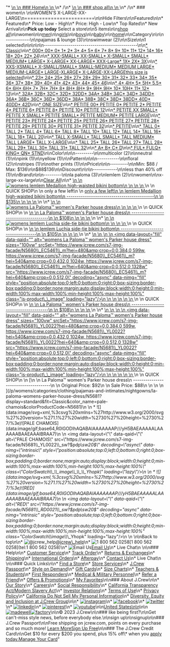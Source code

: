 "*   [\n    \n    ### Home\n    \n    ](/)\n*   /\n*   [\n    \n    ### shop all\n    \n    ](/all)\n*   /\n*   ### women\n    \n\nWOMEN'S X-LARGE-XX-LARGE\n========================\n\nHide Filters\n\nFeatured\n\n*   Featured\n*   Price: Low - High\n*   Price: High - Low\n*   Top Rated\n*   New Arrival\n\n**Pick up today** Select a store\n\n5 items\n\n[shop all](/all/?crawl=no)\n\nwomen\n\n[men](/all/mens?crawl=no)\n\n[girls](/all/girls?crawl=no)\n\n[boys](/all/boys?crawl=no)\n\n[baby](/all/baby?crawl=no)\n\n[home](/all/home?crawl=no)\n\nCategory\n\n\n------------\n\n[](/all/womens?sub-categories=womens-shopall-pajamasAndLounge&crawl=no&size=X-LARGE-XX-LARGE)pajamas & lounge (3)\n\n[](/all/womens?sub-categories=womens-shopall-swimwear&crawl=no&size=X-LARGE-XX-LARGE)swimwear (2)\n\nSize\n\n1 selected[](/all/womens?crawl=no)\n\n\n\n\n----------------------------------------------\n\n[*   Classic](/all/womens?crawl=no&fit=Classic&size=X-LARGE-XX-LARGE)\n\n[*   000](/all/womens?crawl=no&size=000,X-LARGE-XX-LARGE)[*   00](/all/womens?crawl=no&size=00,X-LARGE-XX-LARGE)[*   0](/all/womens?crawl=no&size=0,X-LARGE-XX-LARGE)[*   1](/all/womens?crawl=no&size=1,X-LARGE-XX-LARGE)[*   2](/all/womens?crawl=no&size=2,X-LARGE-XX-LARGE)[*   3](/all/womens?crawl=no&size=3,X-LARGE-XX-LARGE)[*   4](/all/womens?crawl=no&size=4,X-LARGE-XX-LARGE)[*   5](/all/womens?crawl=no&size=5,X-LARGE-XX-LARGE)[*   6](/all/womens?crawl=no&size=6,X-LARGE-XX-LARGE)[*   7](/all/womens?crawl=no&size=7,X-LARGE-XX-LARGE)[*   8](/all/womens?crawl=no&size=8,X-LARGE-XX-LARGE)[*   9](/all/womens?crawl=no&size=9,X-LARGE-XX-LARGE)[*   10](/all/womens?crawl=no&size=10,X-LARGE-XX-LARGE)[*   11](/all/womens?crawl=no&size=11,X-LARGE-XX-LARGE)[*   12](/all/womens?crawl=no&size=12,X-LARGE-XX-LARGE)[*   14](/all/womens?crawl=no&size=14,X-LARGE-XX-LARGE)[*   16](/all/womens?crawl=no&size=16,X-LARGE-XX-LARGE)[*   18](/all/womens?crawl=no&size=18,X-LARGE-XX-LARGE)[*   20](/all/womens?crawl=no&size=20,X-LARGE-XX-LARGE)[*   22](/all/womens?crawl=no&size=22,X-LARGE-XX-LARGE)[*   24](/all/womens?crawl=no&size=24,X-LARGE-XX-LARGE)\n\n[*   XXX-SMALL](/all/womens?crawl=no&size=X-LARGE-XX-LARGE,XXX-SMALL)[*   XX-SMALL](/all/womens?crawl=no&size=X-LARGE-XX-LARGE,XX-SMALL)[*   X-SMALL](/all/womens?crawl=no&size=X-LARGE-XX-LARGE,X-SMALL)[*   SMALL](/all/womens?crawl=no&size=SMALL,X-LARGE-XX-LARGE)[*   MEDIUM](/all/womens?crawl=no&size=MEDIUM,X-LARGE-XX-LARGE)[*   LARGE](/all/womens?crawl=no&size=LARGE,X-LARGE-XX-LARGE)[*   X-LARGE](/all/womens?crawl=no&size=X-LARGE,X-LARGE-XX-LARGE)[*   XX-LARGE](/all/womens?crawl=no&size=X-LARGE-XX-LARGE,XX-LARGE)[*   XXX-Large](/all/womens?crawl=no&size=X-LARGE-XX-LARGE,XXXL)[*   1X](/all/womens?crawl=no&size=1X,X-LARGE-XX-LARGE)[*   2X](/all/womens?crawl=no&size=2X,X-LARGE-XX-LARGE)[*   3X](/all/womens?crawl=no&size=3X,X-LARGE-XX-LARGE)\n\n[*   XXS-XSMALL](/all/womens?crawl=no&size=X-LARGE-XX-LARGE,XXS-XSMALL)[*   X-SMALL/SMALL](/all/womens?crawl=no&size=X-LARGE-XX-LARGE,X-SMALL%2FSMALL)[*   SMALL-MEDIUM](/all/womens?crawl=no&size=SMALL-MEDIUM,X-LARGE-XX-LARGE)[*   MEDIUM LARGE](/all/womens?crawl=no&size=MEDIUM%20LARGE,X-LARGE-XX-LARGE)[*   MEDIUM-LARGE](/all/womens?crawl=no&size=MEDIUM-LARGE,X-LARGE-XX-LARGE)[*   LARGE-XLARGE](/all/womens?crawl=no&size=LARGE-XLARGE,X-LARGE-XX-LARGE)[*   X-LARGE-XX-LARGEthis size is selected](/all/womens?crawl=no)\n\n[*   23](/all/womens?crawl=no&size=23,X-LARGE-XX-LARGE)[*   24](/all/womens?crawl=no&size=24G,X-LARGE-XX-LARGE)[*   25](/all/womens?crawl=no&size=25,X-LARGE-XX-LARGE)[*   26](/all/womens?crawl=no&size=26,X-LARGE-XX-LARGE)[*   27](/all/womens?crawl=no&size=27,X-LARGE-XX-LARGE)[*   28](/all/womens?crawl=no&size=28,X-LARGE-XX-LARGE)[*   29](/all/womens?crawl=no&size=29,X-LARGE-XX-LARGE)[*   30](/all/womens?crawl=no&size=30,X-LARGE-XX-LARGE)[*   31](/all/womens?crawl=no&size=31,X-LARGE-XX-LARGE)[*   32](/all/womens?crawl=no&size=32,X-LARGE-XX-LARGE)[*   33](/all/womens?crawl=no&size=33,X-LARGE-XX-LARGE)[*   34](/all/womens?crawl=no&size=34,X-LARGE-XX-LARGE)[*   35](/all/womens?crawl=no&size=35,X-LARGE-XX-LARGE)[*   36](/all/womens?crawl=no&size=36,X-LARGE-XX-LARGE)[*   37](/all/womens?crawl=no&size=37,X-LARGE-XX-LARGE)[*   38](/all/womens?crawl=no&size=38,X-LARGE-XX-LARGE)[*   39](/all/womens?crawl=no&size=39,X-LARGE-XX-LARGE)[*   40](/all/womens?crawl=no&size=40,X-LARGE-XX-LARGE)[*   41](/all/womens?crawl=no&size=41,X-LARGE-XX-LARGE)[*   42](/all/womens?crawl=no&size=42,X-LARGE-XX-LARGE)[*   43](/all/womens?crawl=no&size=43,X-LARGE-XX-LARGE)[*   44](/all/womens?crawl=no&size=44,X-LARGE-XX-LARGE)[*   45](/all/womens?crawl=no&size=45,X-LARGE-XX-LARGE)[*   46](/all/womens?crawl=no&size=46,X-LARGE-XX-LARGE)\n\n[*   4](/all/womens?crawl=no&size=4%20MEDIUM,X-LARGE-XX-LARGE)[*   4H](/all/womens?crawl=no&size=4H%20MEDIUM,X-LARGE-XX-LARGE)[*   5](/all/womens?crawl=no&size=5%20MEDIUM,X-LARGE-XX-LARGE)[*   5H](/all/womens?crawl=no&size=5H%20MEDIUM,X-LARGE-XX-LARGE)[*   5.5](/all/womens?crawl=no&size=5.5,X-LARGE-XX-LARGE)[*   6](/all/womens?crawl=no&size=6%20MEDIUM,X-LARGE-XX-LARGE)[*   6H](/all/womens?crawl=no&size=6H,X-LARGE-XX-LARGE)[*   6H](/all/womens?crawl=no&size=6H%20MEDIUM,X-LARGE-XX-LARGE)[*   7](/all/womens?crawl=no&size=7%20MEDIUM,X-LARGE-XX-LARGE)[*   7H](/all/womens?crawl=no&size=7H%20MEDIUM,X-LARGE-XX-LARGE)[*   7H](/all/womens?crawl=no&size=7H,X-LARGE-XX-LARGE)[*   8](/all/womens?crawl=no&size=8%20MEDIUM,X-LARGE-XX-LARGE)[*   8H](/all/womens?crawl=no&size=8H%20MEDIUM,X-LARGE-XX-LARGE)[*   8H](/all/womens?crawl=no&size=8H,X-LARGE-XX-LARGE)[*   9](/all/womens?crawl=no&size=9%20MEDIUM,X-LARGE-XX-LARGE)[*   9H](/all/womens?crawl=no&size=9H%20MEDIUM,X-LARGE-XX-LARGE)[*   9H](/all/womens?crawl=no&size=9H,X-LARGE-XX-LARGE)[*   10](/all/womens?crawl=no&size=10%20MEDIUM,X-LARGE-XX-LARGE)[*   10H](/all/womens?crawl=no&size=10H%20MEDIUM,X-LARGE-XX-LARGE)[*   11](/all/womens?crawl=no&size=11%20MEDIUM,X-LARGE-XX-LARGE)[*   12](/all/womens?crawl=no&size=12%20MEDIUM,X-LARGE-XX-LARGE)[*   13](/all/womens?crawl=no&size=13,X-LARGE-XX-LARGE)\n\n[*   32A](/all/womens?crawl=no&size=32A,X-LARGE-XX-LARGE)[*   32B](/all/womens?crawl=no&size=32B,X-LARGE-XX-LARGE)[*   32C](/all/womens?crawl=no&size=32C,X-LARGE-XX-LARGE)[*   32D](/all/womens?crawl=no&size=32D,X-LARGE-XX-LARGE)[*   32DD](/all/womens?crawl=no&size=32DD,X-LARGE-XX-LARGE)[*   34A](/all/womens?crawl=no&size=34A,X-LARGE-XX-LARGE)[*   34B](/all/womens?crawl=no&size=34B,X-LARGE-XX-LARGE)[*   34C](/all/womens?crawl=no&size=34C,X-LARGE-XX-LARGE)[*   34D](/all/womens?crawl=no&size=34D,X-LARGE-XX-LARGE)[*   34DD](/all/womens?crawl=no&size=34DD,X-LARGE-XX-LARGE)[*   36A](/all/womens?crawl=no&size=36A,X-LARGE-XX-LARGE)[*   36B](/all/womens?crawl=no&size=36B,X-LARGE-XX-LARGE)[*   36C](/all/womens?crawl=no&size=36C,X-LARGE-XX-LARGE)[*   36D](/all/womens?crawl=no&size=36D,X-LARGE-XX-LARGE)[*   36DD](/all/womens?crawl=no&size=36DD,X-LARGE-XX-LARGE)[*   38A](/all/womens?crawl=no&size=38A,X-LARGE-XX-LARGE)[*   38B](/all/womens?crawl=no&size=38B,X-LARGE-XX-LARGE)[*   38C](/all/womens?crawl=no&size=38C,X-LARGE-XX-LARGE)[*   38D](/all/womens?crawl=no&size=38D,X-LARGE-XX-LARGE)[*   38DD](/all/womens?crawl=no&size=38DD,X-LARGE-XX-LARGE)[*   40D](/all/womens?crawl=no&size=40D,X-LARGE-XX-LARGE)[*   40DD](/all/womens?crawl=no&size=40DD,X-LARGE-XX-LARGE)[*   42D](/all/womens?crawl=no&size=42D,X-LARGE-XX-LARGE)\n\n[*   ONE SIZE](/all/womens?crawl=no&size=ONE%20SIZE,X-LARGE-XX-LARGE)\n\n[*   PETITE 00](/all/womens?crawl=no&size=PETITE%2000,X-LARGE-XX-LARGE)[*   PETITE 0](/all/womens?crawl=no&size=PETITE%200,X-LARGE-XX-LARGE)[*   PETITE 2](/all/womens?crawl=no&size=PETITE%202,X-LARGE-XX-LARGE)[*   PETITE 4](/all/womens?crawl=no&size=PETITE%204,X-LARGE-XX-LARGE)[*   PETITE 6](/all/womens?crawl=no&size=PETITE%206,X-LARGE-XX-LARGE)[*   PETITE 8](/all/womens?crawl=no&size=PETITE%208,X-LARGE-XX-LARGE)[*   PETITE 10](/all/womens?crawl=no&size=PETITE%2010,X-LARGE-XX-LARGE)[*   PETITE 12](/all/womens?crawl=no&size=PETITE%2012,X-LARGE-XX-LARGE)\n\n[*   PETITE XX SMALL](/all/womens?crawl=no&size=PETITE%20XX%20SMALL,X-LARGE-XX-LARGE)[*   PETITE X SMALL](/all/womens?crawl=no&size=PETITE%20X%20SMALL,X-LARGE-XX-LARGE)[*   PETITE SMALL](/all/womens?crawl=no&size=PETITE%20SMALL,X-LARGE-XX-LARGE)[*   PETITE MEDIUM](/all/womens?crawl=no&size=PETITE%20MEDIUM,X-LARGE-XX-LARGE)[*   PETITE LARGE](/all/womens?crawl=no&size=PETITE%20LARGE,X-LARGE-XX-LARGE)\n\n[*   PETITE 23](/all/womens?crawl=no&size=PETITE%2023,X-LARGE-XX-LARGE)[*   PETITE 24](/all/womens?crawl=no&size=PETITE%2024,X-LARGE-XX-LARGE)[*   PETITE 25](/all/womens?crawl=no&size=PETITE%2025,X-LARGE-XX-LARGE)[*   PETITE 26](/all/womens?crawl=no&size=PETITE%2026,X-LARGE-XX-LARGE)[*   PETITE 27](/all/womens?crawl=no&size=PETITE%2027,X-LARGE-XX-LARGE)[*   PETITE 28](/all/womens?crawl=no&size=PETITE%2028,X-LARGE-XX-LARGE)[*   PETITE 29](/all/womens?crawl=no&size=PETITE%2029,X-LARGE-XX-LARGE)[*   PETITE 30](/all/womens?crawl=no&size=PETITE%2030,X-LARGE-XX-LARGE)[*   PETITE 31](/all/womens?crawl=no&size=PETITE%2031,X-LARGE-XX-LARGE)[*   PETITE 32](/all/womens?crawl=no&size=PETITE%2032,X-LARGE-XX-LARGE)\n\n[*   PETITE](/all/womens?crawl=no&size=PETITE,X-LARGE-XX-LARGE)\n\n[*   TALL 0](/all/womens?crawl=no&size=TALL%20SIZE%200,X-LARGE-XX-LARGE)[*   TALL 2](/all/womens?crawl=no&size=TALL%202,X-LARGE-XX-LARGE)[*   TALL 4](/all/womens?crawl=no&size=TALL%204,X-LARGE-XX-LARGE)[*   TALL 6](/all/womens?crawl=no&size=TALL%206,X-LARGE-XX-LARGE)[*   TALL 8](/all/womens?crawl=no&size=TALL%208,X-LARGE-XX-LARGE)[*   TALL 10](/all/womens?crawl=no&size=TALL%2010,X-LARGE-XX-LARGE)[*   TALL 12](/all/womens?crawl=no&size=TALL%2012,X-LARGE-XX-LARGE)[*   TALL 14](/all/womens?crawl=no&size=TALL%2014,X-LARGE-XX-LARGE)[*   TALL 16](/all/womens?crawl=no&size=TALL%2016,X-LARGE-XX-LARGE)[*   TALL 18](/all/womens?crawl=no&size=TALL%2018,X-LARGE-XX-LARGE)[*   TALL 20](/all/womens?crawl=no&size=TALL%2020,X-LARGE-XX-LARGE)\n\n[*   TALL X-SMALL](/all/womens?crawl=no&size=TALL%20X-SMALL,X-LARGE-XX-LARGE)[*   TALL SMALL](/all/womens?crawl=no&size=TALL%20SMALL,X-LARGE-XX-LARGE)[*   TALL MEDIUM](/all/womens?crawl=no&size=TALL%20MEDIUM,X-LARGE-XX-LARGE)[*   TALL LARGE](/all/womens?crawl=no&size=TALL%20LARGE,X-LARGE-XX-LARGE)[*   TALL X-LARGE](/all/womens?crawl=no&size=TALL%20X-LARGE,X-LARGE-XX-LARGE)\n\n[*   TALL 25](/all/womens?crawl=no&size=TALL%2025,X-LARGE-XX-LARGE)[*   TALL 26](/all/womens?crawl=no&size=TALL%2026,X-LARGE-XX-LARGE)[*   TALL 27](/all/womens?crawl=no&size=TALL%2027,X-LARGE-XX-LARGE)[*   TALL 28](/all/womens?crawl=no&size=TALL%2028,X-LARGE-XX-LARGE)[*   TALL 29](/all/womens?crawl=no&size=TALL%2029,X-LARGE-XX-LARGE)[*   TALL 30](/all/womens?crawl=no&size=TALL%2030,X-LARGE-XX-LARGE)[*   TALL 31](/all/womens?crawl=no&size=TALL%2031,X-LARGE-XX-LARGE)[*   TALL 32](/all/womens?crawl=no&size=TALL%2032,X-LARGE-XX-LARGE)\n\n[*   A](/all/womens?crawl=no&size=A,X-LARGE-XX-LARGE)[*   B](/all/womens?crawl=no&size=B,X-LARGE-XX-LARGE)[*   C](/all/womens?crawl=no&size=C,X-LARGE-XX-LARGE)[*   D](/all/womens?crawl=no&size=D,X-LARGE-XX-LARGE)\n\n[*   FUL](/all/womens?crawl=no&size=FUL,X-LARGE-XX-LARGE)[*   FULQ](/all/womens?crawl=no&size=FULQ,X-LARGE-XX-LARGE)[*   KING](/all/womens?crawl=no&size=KING,X-LARGE-XX-LARGE)[*   QN](/all/womens?crawl=no&size=QN,X-LARGE-XX-LARGE)[*   STND](/all/womens?crawl=no&size=STND,X-LARGE-XX-LARGE)\n\nColor\n\n\n---------\n\n[](/all/womens?crawl=no&l_color=root-multicolor&size=X-LARGE-XX-LARGE)multicolor (2)\n\n[](/all/womens?crawl=no&l_color=root-neutral&size=X-LARGE-XX-LARGE)neutral (1)\n\n[](/all/womens?crawl=no&l_color=root-pink&size=X-LARGE-XX-LARGE)pink (1)\n\n[](/all/womens?crawl=no&l_color=root-yellow&size=X-LARGE-XX-LARGE)yellow (1)\n\nPattern\n\n\n-----------\n\n[](/all/womens?crawl=no&l_pattern=root-floral&size=X-LARGE-XX-LARGE)floral (2)\n\n[](/all/womens?crawl=no&l_pattern=root-stripes&size=X-LARGE-XX-LARGE)stripes (1)\n\n[](/all/womens?crawl=no&l_pattern=root-other-prints&size=X-LARGE-XX-LARGE)other prints (1)\n\nPrice\n\n\n---------\n\nMin: $88 / Max: $136\n\n$88$136\n\nDiscount\n\n\n------------\n\n[](/all/womens?crawl=no&discount=lessThan40Off&size=X-LARGE-XX-LARGE)less than 40% off (1)\n\nBrand\n\n\n---------\n\n[](/all/womens?brand=LA%20PALOMA&crawl=no&size=X-LARGE-XX-LARGE)la paloma (3)\n\n[](/all/womens?brand=LEMLEM&crawl=no&size=X-LARGE-XX-LARGE)lemlem (2)\n\nwomen[](/all/?crawl=no)\n\nx-large-xx-large[](/all/womens?crawl=no)\n\n[Clear All](/all/?crawl=no)\n\n*   [\n    \n    ![womens lemlem Medallion high-waisted bikini bottom](https://www.jcrew.com/s7-img-facade/N8582_EF4085?hei=640&crop=0,0,512,0)\n    \n    \n    \n    ](/p/womens/categories/clothing/swimwear/lemlem-medallion-high-waisted-bikini-bottom/N8582?display=standard&fit=Classic&color_name=green-multi&colorProductCode=N8582)\n    \n    QUICK SHOP\n    \n    only a few left\n    \n    [only a few left\n    \n    lemlem Medallion high-waisted bikini bottom\n    -------------------------------------------\n    \n    $135\n    \n    \n    \n    ](/p/womens/categories/clothing/swimwear/lemlem-medallion-high-waisted-bikini-bottom/N8582?display=standard&fit=Classic&color_name=green-multi&colorProductCode=N8582)\n    \n*   [\n    \n    ![womens La Paloma™ women's Parker house dress](https://www.jcrew.com/s7-img-facade/N5674_BL0004_m?hei=640&crop=0,0,512,0)\n    \n    \n    \n    ](/p/womens/categories/clothing/pajamas-and-intimates/nightgowns/la-paloma-womens-parker-house-dress/N5674?display=standard&fit=Classic&color_name=navy&colorProductCode=N5674)\n    \n    QUICK SHOP\n    \n    [\n    \n    La Paloma™ women's Parker house dress\n    -------------------------------------\n    \n    $108\n    \n    \n    \n    ](/p/womens/categories/clothing/pajamas-and-intimates/nightgowns/la-paloma-womens-parker-house-dress/N5674?display=standard&fit=Classic&color_name=navy&colorProductCode=N5674)\n    \n*   [\n    \n    ![womens lemlem Luchia side-tie bikini bottom](https://www.jcrew.com/s7-img-facade/N8579_YL0022?hei=640&crop=0,0,512,0)\n    \n    \n    \n    ](/p/womens/categories/clothing/swimwear/lemlem-luchia-side-tie-bikini-bottom/N8579?display=standard&fit=Classic&color_name=pale-chamois&colorProductCode=N8579)\n    \n    QUICK SHOP\n    \n    [\n    \n    lemlem Luchia side-tie bikini bottom\n    ------------------------------------\n    \n    $105\n    \n    \n    \n    ](/p/womens/categories/clothing/swimwear/lemlem-luchia-side-tie-bikini-bottom/N8579?display=standard&fit=Classic&color_name=pale-chamois&colorProductCode=N8579)\n    \n*   [\n    \n    ![womens La Paloma™ women's Parker house dress](data:image/gif;base64,R0lGODlhAQABAIAAAAAAAP///yH5BAEAAAAALAAAAAABAAEAAAIBRAA7)\n    \n    <img data-layout=\"fill\" data-qaid=\"\" alt=\"womens La Paloma™ women&#x27;s Parker house dress\" sizes=\"100vw\" srcSet=\"https://www.jcrew.com/s7-img-facade/N5680\\_EC5461\\_m?hei=480&amp;crop=0,0,384,0 599w, https://www.jcrew.com/s7-img-facade/N5680\\_EC5461\\_m?hei=540&amp;crop=0,0,432,0 1024w, https://www.jcrew.com/s7-img-facade/N5680\\_EC5461\\_m?hei=640&amp;crop=0,0,512,0 1328w\" src=\"https://www.jcrew.com/s7-img-facade/N5680\\_EC5461\\_m?hei=640&amp;crop=0,0,512,0\" decoding=\"async\" data-nimg=\"fill\" style=\"position:absolute;top:0;left:0;bottom:0;right:0;box-sizing:border-box;padding:0;border:none;margin:auto;display:block;width:0;height:0;min-width:100%;max-width:100%;min-height:100%;max-height:100%\" class=\"js-product\\_\\_image\" loading=\"lazy\"/>\n    \n    \n    \n    \n    \n    ](/p/womens/categories/clothing/pajamas-and-intimates/nightgowns/la-paloma-womens-parker-house-dress/N5680?display=standard&fit=Classic&color_name=pink&colorProductCode=N5680)\n    \n    QUICK SHOP\n    \n    [\n    \n    La Paloma™ women's Parker house dress\n    -------------------------------------\n    \n    $108\n    \n    \n    \n    ](/p/womens/categories/clothing/pajamas-and-intimates/nightgowns/la-paloma-womens-parker-house-dress/N5680?display=standard&fit=Classic&color_name=pink&colorProductCode=N5680)\n    \n*   [\n    \n    ![womens La Paloma™ women's Parker house dress](data:image/gif;base64,R0lGODlhAQABAIAAAAAAAP///yH5BAEAAAAALAAAAAABAAEAAAIBRAA7)\n    \n    <img data-layout=\"fill\" data-qaid=\"\" alt=\"womens La Paloma™ women&#x27;s Parker house dress\" sizes=\"100vw\" srcSet=\"https://www.jcrew.com/s7-img-facade/N5681\\_YL0022?hei=480&amp;crop=0,0,384,0 599w, https://www.jcrew.com/s7-img-facade/N5681\\_YL0022?hei=540&amp;crop=0,0,432,0 1024w, https://www.jcrew.com/s7-img-facade/N5681\\_YL0022?hei=640&amp;crop=0,0,512,0 1328w\" src=\"https://www.jcrew.com/s7-img-facade/N5681\\_YL0022?hei=640&amp;crop=0,0,512,0\" decoding=\"async\" data-nimg=\"fill\" style=\"position:absolute;top:0;left:0;bottom:0;right:0;box-sizing:border-box;padding:0;border:none;margin:auto;display:block;width:0;height:0;min-width:100%;max-width:100%;min-height:100%;max-height:100%\" class=\"js-product\\_\\_image\" loading=\"lazy\"/>\n    \n    \n    \n    \n    \n    ](/p/womens/categories/clothing/pajamas-and-intimates/nightgowns/la-paloma-womens-parker-house-dress/N5681?display=standard&fit=Classic&color_name=pale-chamois&colorProductCode=N5681)\n    \n    QUICK SHOP\n    \n    [\n    \n    La Paloma™ women's Parker house dress\n    -------------------------------------\n    \n    Original Price: $92\n    \n    Sale Price: $88\n    \n    \n    \n    ](/p/womens/categories/clothing/pajamas-and-intimates/nightgowns/la-paloma-womens-parker-house-dress/N5681?display=standard&fit=Classic&color_name=pale-chamois&colorProductCode=N5681)\n    \n    *   ![](data:image/svg+xml,%3csvg%20xmlns=%27http://www.w3.org/2000/svg%27%20version=%271.1%27%20width=%2730%27%20height=%2730%27/%3e)![PALE CHAMOIS](data:image/gif;base64,R0lGODlhAQABAIAAAAAAAP///yH5BAEAAAAALAAAAAABAAEAAAIBRAA7)\n        \n        <img data-layout=\"\" data-qaid=\"\" alt=\"PALE CHAMOIS\" src=\"https://www.jcrew.com/s7-img-facade/N5681\\_YL0022\\_sw?$pdp\\_sw20$\" decoding=\"async\" data-nimg=\"intrinsic\" style=\"position:absolute;top:0;left:0;bottom:0;right:0;box-sizing:border-box;padding:0;border:none;margin:auto;display:block;width:0;height:0;min-width:100%;max-width:100%;min-height:100%;max-height:100%\" class=\"ColorSwatch\\_\\_image\\_\\_\\_Yhopk\" loading=\"lazy\"/>\n        \n    *   ![](data:image/svg+xml,%3csvg%20xmlns=%27http://www.w3.org/2000/svg%27%20version=%271.1%27%20width=%2730%27%20height=%2730%27/%3e)![RED](data:image/gif;base64,R0lGODlhAQABAIAAAAAAAP///yH5BAEAAAAALAAAAAABAAEAAAIBRAA7)\n        \n        <img data-layout=\"\" data-qaid=\"\" alt=\"RED\" src=\"https://www.jcrew.com/s7-img-facade/N5681\\_RD0021\\_sw?$pdp\\_sw20$\" decoding=\"async\" data-nimg=\"intrinsic\" style=\"position:absolute;top:0;left:0;bottom:0;right:0;box-sizing:border-box;padding:0;border:none;margin:auto;display:block;width:0;height:0;min-width:100%;max-width:100%;min-height:100%;max-height:100%\" class=\"ColorSwatch\\_\\_image\\_\\_\\_Yhopk\" loading=\"lazy\"/>\n        \n    \n\nBack to top\n\n*   ![@jcrew_help](/next-static/images/sidecar-modules/footer/twitter-2.svg)[@jcrew\\_help](https://twitter.com/jcrew_help)\n*   ![1 800 562 0258](/next-static/images/sidecar-modules/footer/phone-2.svg)[1 800 562 0258](tel:1 800 562 0258)\n*   ![Email Us](/next-static/images/sidecar-modules/footer/email.svg)[Email Us](mailto:help@jcrew.com)\n*   Live Chat\n    \n\n### Help\n\n*   [Customer Service](/help/customer-service)\n*   [Track Order](/help/order-status)\n*   [Returns & Exchanges](/help/returns-exchanges)\n*   [Shipping](/help/shipping-handling)\n*   [International Orders](/help/international-orders)\n*   [Afterpay](/afterpay-faq)\n*   [Contact Us](/help/contact-us)\n*   Live Chat\n    \n\n### Quick Links\n\n*   [Find a Store](https://stores.jcrew.com/search)\n*   [Store Services](/s/store-services)\n*   [J.Crew Passport](/s/rewards)\n*   [Style on Demand](/s/style-on-demand)\n*   [Gift Cards](/help/gift-card)\n*   [Size Charts](/r/size-charts)\n*   [Teachers & Students](/s/teacher-student-discount)\n*   [First Responders](/s/military-medical-first-responder-discount)\n*   [Medical & Military Personnel](/s/military-medical-first-responder-discount)\n*   [Refer a Friend](/share)\n*   [Offers & Promotions](/best-deals)\n*   [My Favorites](/favorites)\n\n### About J.Crew\n\n*   [Our Story](/s/aboutus)\n*   [Careers](https://jobs.jcrew.com)\n*   [Social Responsibility](/s/corporate-responsibility)\n*   [California Transparency Act/Modern Slavery Act](/s/CSR-california-transparency-act)\n*   [Investor Relations](https://investors.jcrew.com)\n*   [Terms of Use](/help/terms-of-use)\n*   [Privacy Policy](/help/privacy-policy)\n*   [California Do Not Sell My Personal Information](https://jcrew.clarip.com/dsr/create?brand=jcrew&type=3)\n*   [Diversity, Equity and Inclusion at J.Crew Group](/s/diversity-equity-inclusion)\n\n*   [![instagram](/next-static/images/sidecar-modules/footer/instagram-2.svg)](http://instagram.com/jcrew)\n*   [![facebook](/next-static/images/sidecar-modules/footer/facebook-2.svg)](https://www.facebook.com/jcrew)\n*   [![twitter](/next-static/images/sidecar-modules/footer/twitter-2.svg)](https://twitter.com/jcrew)\n*   [![linkedin](/next-static/images/sidecar-modules/footer/linkedin.svg)](https://www.linkedin.com/company/j-crew)\n*   [![pinterest](/next-static/images/sidecar-modules/footer/pinterest-2.svg)](http://pinterest.com/jcrew/)\n*   [![youtube](/next-static/images/sidecar-modules/footer/youtube-2.svg)](http://www.youtube.com/user/jcrewinsider)\n\n[United States\n\n](/r/context-chooser)\n\n[![madewell](/next-static/images/sidecar-modules/footer/madewell.svg)](https://www.madewell.com)[![factory](/next-static/images/sidecar-modules/navigation/jcrew-factory-logo-black.svg)](https://factory.jcrew.com)\n\n© 2023 J.Crew\n\n### like being first?\n\nGet can't-miss style news, before everybody else.\n\nsign up\n\nsignup\n\n### J.Crew Passport\n\nFree shipping on jcrew.com, points on every purchase and so much more! [Learn More](/s/rewards)[Sign Up Free](/?register=true)\n\n### The J.Crew Credit Card\n\nGet $10 for every $200 you spend, plus 15% off\\* when you [apply today.](/s/credit-card)[Manage Your Card](https://d.comenity.net/jcrew/)"